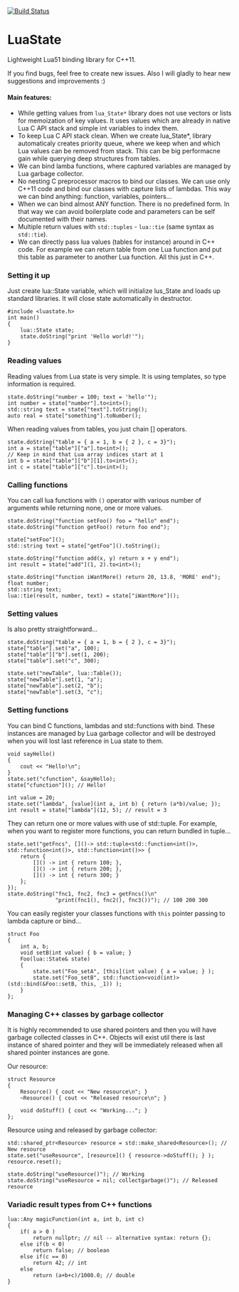 [![Build Status](https://travis-ci.org/AdUki/LuaState.png)](https://travis-ci.org/AdUki/LuaState)

LuaState
========

Lightweight Lua51 binding library for C++11.

If you find bugs, feel free to create new issues. Also I will gladly to hear new suggestions and improvements :)

#### Main features:
 * While getting values from `lua_State*` library does not use vectors or lists for memoization of key values. It uses values
   which are already in native Lua C API stack and simple int variables to index them.
 * To keep Lua C API stack clean. When we create lua_State*, library automaticaly creates priority queue, where we keep when
   and which Lua values can be removed from stack. This can be big performacne gain while querying deep structures from
   tables.
 * We can bind lamba functions, where captured variables are managed by Lua garbage collector.
 * No nesting C preprocessor macros to bind our classes. We can use only C++11 code and bind our classes with capture lists of
   lambdas. This way we can bind anything: function, variables, pointers...
 * When we can bind almost ANY function. There is no predefined form. In that way we can avoid boilerplate code and parameters
   can be self documented with their names.
 * Multiple return values with `std::tuples` - `lua::tie` (same syntax as `std::tie`).
 * We can directly pass lua values (tables for instance) around in C++ code. For example we can return table from one Lua
   function and put this table as parameter to another Lua function. All this just in C++.

### Setting it up

Just create lua::State variable, which will initialize lus_State and loads up standard libraries. It will close state
automatically in destructor.

~~~~~~~~~~~~~~~{.cpp}
#include <luastate.h>
int main()
{
    lua::State state;
    state.doString("print 'Hello world!'");
}
~~~~~~~~~~~~~~~

### Reading values

Reading values from Lua state is very simple. It is using templates, so type information is required.

~~~~~~~~~~~~~~~{.cpp}
state.doString("number = 100; text = 'hello'");
int number = state["number"].to<int>();
std::string text = state["text"].toString();
auto real = state["something"].toNumber();
~~~~~~~~~~~~~~~

When reading values from tables, you just chain [] operators.

~~~~~~~~~~~~~~~{.cpp}
state.doString("table = { a = 1, b = { 2 }, c = 3}");
int a = state["table"]["a"].to<int>();
// Keep in mind that Lua array indices start at 1
int b = state["table"]["b"][1].to<int>();
int c = state["table"]["c"].to<int>();
~~~~~~~~~~~~~~~

### Calling functions

You can call lua functions with `()` operator with various number of arguments while returning none, one or more values.

~~~~~~~~~~~~~~~{.cpp}
state.doString("function setFoo() foo = "hello" end");
state.doString("function getFoo() return foo end");

state["setFoo"]();
std::string text = state["getFoo"]().toString();

state.doString("function add(x, y) return x + y end");
int result = state["add"](1, 2).to<int>();

state.doString("function iWantMore() return 20, 13.8, 'MORE' end");
float number;
std::string text;
lua::tie(result, number, text) = state["iWantMore"]();
~~~~~~~~~~~~~~~

### Setting values

Is also pretty straightforward...

~~~~~~~~~~~~~~~{.cpp}
state.doString("table = { a = 1, b = { 2 }, c = 3}");
state["table"].set("a", 100);
state["table"]["b"].set(1, 200);
state["table"].set("c", 300);

state.set("newTable", lua::Table());
state["newTable"].set(1, "a");
state["newTable"].set(2, "b");
state["newTable"].set(3, "c");
~~~~~~~~~~~~~~~

### Setting functions

You can bind C functions, lambdas and std::functions with bind. These instances are managed by Lua garbage collector and will
be destroyed when you will lost last reference in Lua state to them.

~~~~~~~~~~~~~~~{.cpp}
void sayHello()
{
    cout << "Hello!\n";
}
state.set("cfunction", &sayHello);
state["cfunction"](); // Hello!

int value = 20;
state.set("lambda", [value](int a, int b) { return (a*b)/value; });
int result = state["lambda"](12, 5); // result = 3
~~~~~~~~~~~~~~~

They can return one or more values with use of std::tuple. For example, when you want to register more functions, you can
return bundled in tuple...

~~~~~~~~~~~~~~~{.cpp}
state.set("getFncs", []()-> std::tuple<std::function<int()>, std::function<int()>, std::function<int()>> {
    return {
        []() -> int { return 100; },
        []() -> int { return 200; },
        []() -> int { return 300; }
    };
});
state.doString("fnc1, fnc2, fnc3 = getFncs()\n"
               "print(fnc1(), fnc2(), fnc3())"); // 100 200 300
~~~~~~~~~~~~~~~

You can easily register your classes functions with `this` pointer passing to lambda capture or bind...

~~~~~~~~~~~~~~~{.cpp}
struct Foo
{
    int a, b;
    void setB(int value) { b = value; }
    Foo(lua::State& state)
    {
        state.set("Foo_setA", [this](int value) { a = value; } );
        state.set("Foo_setB", std::function<void(int)>(std::bind(&Foo::setB, this, _1)) );
    }
};
~~~~~~~~~~~~~~~

### Managing C++ classes by garbage collector

It is highly recommended to use shared pointers and then you will have garbage collected classes in C++. Objects will exist
util there is last instance of shared pointer and they will be immediately released when all shared pointer instances are
gone.

Our resource:

~~~~~~~~~~~~~~~{.cpp}
struct Resource
{
    Resource() { cout << "New resource\n"; }
    ~Resource() { cout << "Released resource\n"; }

    void doStuff() { cout << "Working..."; }
};
~~~~~~~~~~~~~~~

Resource using and released by garbage collector:

~~~~~~~~~~~~~~~{.cpp}
std::shared_ptr<Resource> resource = std::make_shared<Resource>(); // New resource
state.set("useResource", [resource]() { resource->doStuff(); } );
resource.reset();

state.doString("useResource()"); // Working
state.doString("useResource = nil; collectgarbage()"); // Released resource
~~~~~~~~~~~~~~~


### Variadic result types from C++ functions
~~~~~~~~~~~~~~~{.cpp}
lua::Any magicFunction(int a, int b, int c)
{
    if( a > 0 )
        return nullptr; // nil -- alternative syntax: return {};
    else if(b < 0)
        return false; // boolean
    else if(c == 0)
        return 42; // int
    else
        return (a+b+c)/1000.0; // double
}
~~~~~~~~~~~~~~~
